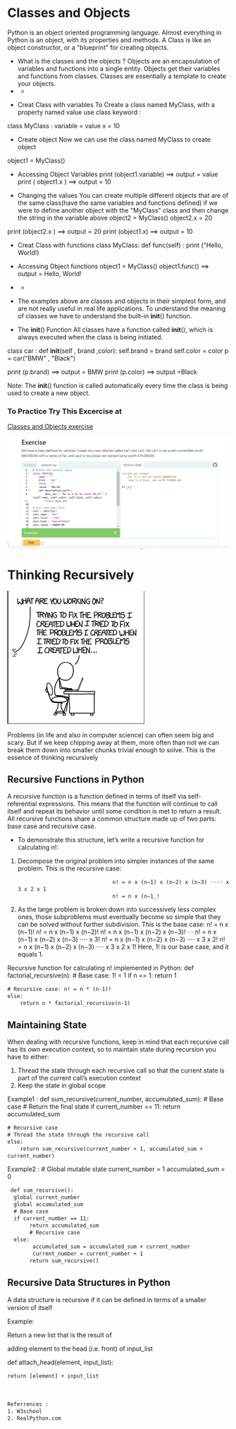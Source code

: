 # Classes and Objects
Python is an object oriented programming language.
Almost everything in Python is an object, with its properties and methods.
A Class is like an object constructor, or a "blueprint" for creating objects.

- What is the classes and the objects ? 
Objects are an encapsulation of variables and functions into a single entity. Objects get their variables and functions from classes. Classes are essentially a template to create your objects.
- - 
*  Creat Class with variables
To Create a class named MyClass, with a property named value use class keyword :

class MyClass :
   variable = value
   x = 10

* Create object 
Now we can  use the class named MyClass to create object 

object1 = MyClass()

- Accessing Object Variables 
print (object1.variable) ==> output = value 
print ( object1.x )      ==> output = 10

- Changing the values 
You can create multiple different objects that are of the same class(have the same variables and functions defined)
if we were to define another object with the "MyClass" class and then change the string in the variable above
object2 = MyClass()
object2.x = 20

print (object2.x ) ==> output = 20
print (object1.x)  ==> output = 10 

* Creat Class with functions
    class MyClass:
      def func(self) :
        print ("Hello, World!)

- Accessing Object functions
 object1 = MyClass()
 object1.func()     ==> output = Hello, World!

 - - 
- The examples above are classes and objects in their simplest form, and are not really useful in real life applications.
To understand the meaning of classes we have to understand the built-in __init__() function.

* The __init__() Function
All classes have a function called __init__(), which is always executed when the class is being initiated.

class car :
   def __init__(self , brand ,color):
      self.brand = brand
      self.color = color
p = car("BMW" , "Black")

print (p.brand) ==> output = BMW
print (p.color) ==> output =Black

Note: The __init__() function is called automatically every time the class is being used to create a new object.

### To Practice Try This Excercise at 
[Classes and Objects exercise](https://www.learnpython.org/en/Classes_and_Objects#google_vignette)

![show solution](./images/exe_obj_and_class.png)

# Thinking Recursively

  ![image](./images/recursion.png)
<!-- THIS IMAGE TAKEN FROM https://realpython.com/python-thinking-recursively/ -->

Problems (in life and also in computer science) can often seem big and scary. But if we keep chipping away at them, more often than not we can break them down into smaller chunks trivial enough to solve. This is the essence of thinking recursively

## Recursive Functions in Python
A recursive function is a function defined in terms of itself via self-referential expressions.
This means that the function will continue to call itself and repeat its behavior until some condition is met to return a result. All recursive functions share a common structure made up of two parts: base case and recursive case.

- To demonstrate this structure, let’s write a recursive function for calculating n!:
1. Decompose the original problem into simpler instances of the same problem. This is the recursive case:

                                     n! = n x (n−1) x (n−2) x (n−3) ⋅⋅⋅⋅ x 3 x 2 x 1
                                     n! = n x (n−1_!
2. As the large problem is broken down into successively less complex ones, those subproblems must eventually become so simple that they can be solved without further subdivision. This is the base case:
                                     n! = n x (n−1)! 
                                 n! = n x (n−1) x (n−2)!
                             n! = n x (n−1) x (n−2) x (n−3)!
⋅
⋅
                          n! = n x (n−1) x (n−2) x (n−3) ⋅⋅⋅⋅ x 3!
                        n! = n x (n−1) x (n−2) x (n−3) ⋅⋅⋅⋅ x 3 x 2!
                      n! = n x (n−1) x (n−2) x (n−3) ⋅⋅⋅⋅ x 3 x 2 x 1!
 Here, 1! is our base case, and it equals 1.

 Recursive function for calculating n! implemented in Python:
         def factorial_recursive(n):
    # Base case: 1! = 1
    if n == 1:
        return 1

    # Recursive case: n! = n * (n-1)!
    else:
        return n * factorial_recursive(n-1)

## Maintaining State
When dealing with recursive functions, keep in mind that each recursive call has its own execution context, so to maintain state during recursion you have to either:

1. Thread the state through each recursive call so that the current state is part of the current call’s execution context
2. Keep the state in global scope

Example1 : 
def sum_recursive(current_number, accumulated_sum):
    # Base case
    # Return the final state
    if current_number == 11:
        return accumulated_sum

    # Recursive case
    # Thread the state through the recursive call
    else:
        return sum_recursive(current_number + 1, accumulated_sum + current_number)

Example2 : 
     # Global mutable state
     current_number = 1
     accumulated_sum = 0


     def sum_recursive():
      global current_number
      global accumulated_sum
      # Base case
      if current_number == 11:
           return accumulated_sum
           # Recursive case
      else:
            accumulated_sum = accumulated_sum + current_number
            current_number = current_number + 1
           return sum_recursive()

## Recursive Data Structures in Python
A data structure is recursive if it can be deﬁned in terms of a smaller version of itself

Example:

Return a new list that is the result of

 adding element to the head (i.e. front) of input_list

def attach_head(element, input_list):

    return [element] + input_list



    Referrences :
    1. W3school
    2. RealPython.com

                                      


 





